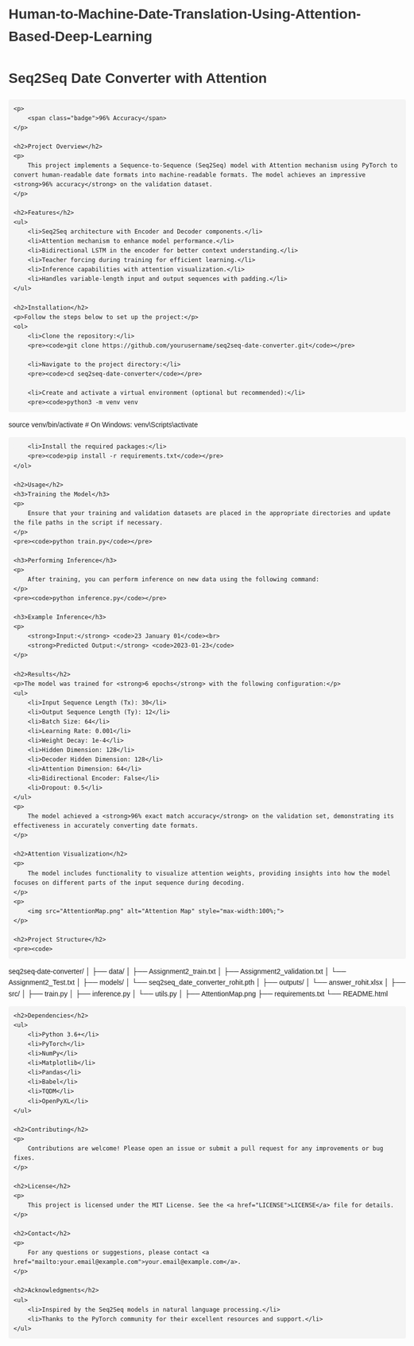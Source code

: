 # Human-to-Machine-Date-Translation-Using-Attention-Based-Deep-Learning
<!DOCTYPE html>
<html lang="en">
<head>
    <meta charset="UTF-8">
    <title>Seq2Seq Date Converter with Attention</title>
    <style>
        body {
            font-family: Arial, sans-serif;
            line-height: 1.6;
            margin: 20px;
            max-width: 800px;
        }
        h1, h2, h3 {
            color: #333333;
        }
        code {
            background-color: #f4f4f4;
            padding: 2px 4px;
            border-radius: 4px;
        }
        pre {
            background-color: #f4f4f4;
            padding: 10px;
            border-radius: 4px;
            overflow-x: auto;
        }
        a {
            color: #1a0dab;
            text-decoration: none;
        }
        a:hover {
            text-decoration: underline;
        }
        .badge {
            display: inline-block;
            padding: 0.25em 0.4em;
            font-size: 75%;
            font-weight: 700;
            line-height: 1;
            text-align: center;
            white-space: nowrap;
            vertical-align: baseline;
            border-radius: 0.25rem;
            background-color: #28a745;
            color: white;
        }
    </style>
</head>
<body>
    <h1>Seq2Seq Date Converter with Attention</h1>
    
    <p>
        <span class="badge">96% Accuracy</span>
    </p>
    
    <h2>Project Overview</h2>
    <p>
        This project implements a Sequence-to-Sequence (Seq2Seq) model with Attention mechanism using PyTorch to convert human-readable date formats into machine-readable formats. The model achieves an impressive <strong>96% accuracy</strong> on the validation dataset.
    </p>
    
    <h2>Features</h2>
    <ul>
        <li>Seq2Seq architecture with Encoder and Decoder components.</li>
        <li>Attention mechanism to enhance model performance.</li>
        <li>Bidirectional LSTM in the encoder for better context understanding.</li>
        <li>Teacher forcing during training for efficient learning.</li>
        <li>Inference capabilities with attention visualization.</li>
        <li>Handles variable-length input and output sequences with padding.</li>
    </ul>
    
    <h2>Installation</h2>
    <p>Follow the steps below to set up the project:</p>
    <ol>
        <li>Clone the repository:</li>
        <pre><code>git clone https://github.com/yourusername/seq2seq-date-converter.git</code></pre>
        
        <li>Navigate to the project directory:</li>
        <pre><code>cd seq2seq-date-converter</code></pre>
        
        <li>Create and activate a virtual environment (optional but recommended):</li>
        <pre><code>python3 -m venv venv
source venv/bin/activate  # On Windows: venv\Scripts\activate</code></pre>
        
        <li>Install the required packages:</li>
        <pre><code>pip install -r requirements.txt</code></pre>
    </ol>
    
    <h2>Usage</h2>
    <h3>Training the Model</h3>
    <p>
        Ensure that your training and validation datasets are placed in the appropriate directories and update the file paths in the script if necessary.
    </p>
    <pre><code>python train.py</code></pre>
    
    <h3>Performing Inference</h3>
    <p>
        After training, you can perform inference on new data using the following command:
    </p>
    <pre><code>python inference.py</code></pre>
    
    <h3>Example Inference</h3>
    <p>
        <strong>Input:</strong> <code>23 January 01</code><br>
        <strong>Predicted Output:</strong> <code>2023-01-23</code>
    </p>
    
    <h2>Results</h2>
    <p>The model was trained for <strong>6 epochs</strong> with the following configuration:</p>
    <ul>
        <li>Input Sequence Length (Tx): 30</li>
        <li>Output Sequence Length (Ty): 12</li>
        <li>Batch Size: 64</li>
        <li>Learning Rate: 0.001</li>
        <li>Weight Decay: 1e-4</li>
        <li>Hidden Dimension: 128</li>
        <li>Decoder Hidden Dimension: 128</li>
        <li>Attention Dimension: 64</li>
        <li>Bidirectional Encoder: False</li>
        <li>Dropout: 0.5</li>
    </ul>
    <p>
        The model achieved a <strong>96% exact match accuracy</strong> on the validation set, demonstrating its effectiveness in accurately converting date formats.
    </p>
    
    <h2>Attention Visualization</h2>
    <p>
        The model includes functionality to visualize attention weights, providing insights into how the model focuses on different parts of the input sequence during decoding.
    </p>
    <p>
        <img src="AttentionMap.png" alt="Attention Map" style="max-width:100%;">
    </p>
    
    <h2>Project Structure</h2>
    <pre><code>
seq2seq-date-converter/
│
├── data/
│   ├── Assignment2_train.txt
│   ├── Assignment2_validation.txt
│   └── Assignment2_Test.txt
│
├── models/
│   └── seq2seq_date_converter_rohit.pth
│
├── outputs/
│   └── answer_rohit.xlsx
│
├── src/
│   ├── train.py
│   ├── inference.py
│   └── utils.py
│
├── AttentionMap.png
├── requirements.txt
└── README.html
    </code></pre>
    
    <h2>Dependencies</h2>
    <ul>
        <li>Python 3.6+</li>
        <li>PyTorch</li>
        <li>NumPy</li>
        <li>Matplotlib</li>
        <li>Pandas</li>
        <li>Babel</li>
        <li>TQDM</li>
        <li>OpenPyXL</li>
    </ul>
    
    <h2>Contributing</h2>
    <p>
        Contributions are welcome! Please open an issue or submit a pull request for any improvements or bug fixes.
    </p>
    
    <h2>License</h2>
    <p>
        This project is licensed under the MIT License. See the <a href="LICENSE">LICENSE</a> file for details.
    </p>
    
    <h2>Contact</h2>
    <p>
        For any questions or suggestions, please contact <a href="mailto:your.email@example.com">your.email@example.com</a>.
    </p>
    
    <h2>Acknowledgments</h2>
    <ul>
        <li>Inspired by the Seq2Seq models in natural language processing.</li>
        <li>Thanks to the PyTorch community for their excellent resources and support.</li>
    </ul>
</body>
</html>
